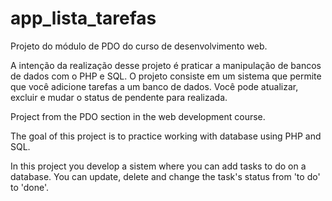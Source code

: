 # app_lista_tarefas
Projeto do módulo de PDO do curso de desenvolvimento web.

A intenção da realização desse projeto é praticar a manipulação de bancos de dados com o PHP e SQL.
O projeto consiste em um sistema que permite que você adicione tarefas a um banco de dados.
Você pode atualizar, excluir e mudar o status de pendente para realizada.

Project from the PDO section in the web development course.

The goal of this project is to practice working with database using PHP and SQL.

In this project you develop a sistem where you can add tasks to do on a database.
You can update, delete and change the task's status from 'to do' to 'done'.
